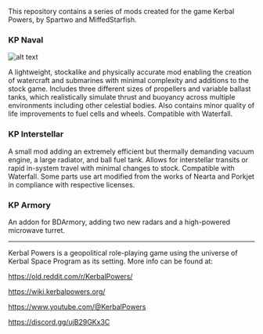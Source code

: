 This repository contains a series of mods created for the game Kerbal Powers, by Spartwo and MiffedStarfish.


### KP Naval

![alt text](https://wiki.kerbalpowers.org/images/1/19/KP_Naval.png)

A lightweight, stockalike and physically accurate mod enabling the creation of watercraft and submarines with minimal complexity and additions to the stock game. Includes three different sizes of propellers and variable ballast tanks, which realistically simulate thrust and buoyancy across multiple environments including other celestial bodies. Also contains minor quality of life improvements to fuel cells and wheels. Compatible with Waterfall.


### KP Interstellar

A small mod adding an extremely efficient but thermally demanding vacuum engine, a large radiator, and ball fuel tank. Allows for interstellar transits or rapid in-system travel with minimal changes to stock. Compatible with Waterfall. Some parts use art modified from the works of Nearta and Porkjet in compliance with respective licenses.


### KP Armory

An addon for BDArmory, adding two new radars and a high-powered microwave turret.


-------------------------------------------------------

Kerbal Powers is a geopolitical role-playing game using the universe of Kerbal Space Program as its setting. More info can be found at:

https://old.reddit.com/r/KerbalPowers/

https://wiki.kerbalpowers.org/

https://www.youtube.com/@KerbalPowers

https://discord.gg/ujB29GKx3C
